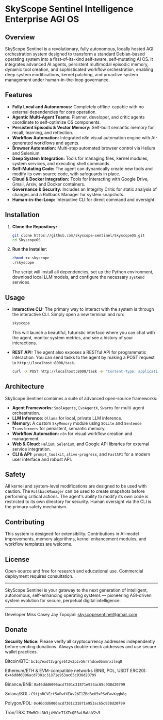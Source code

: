 # SkyScope Sentinel Intelligence Enterprise AGI OS

## Overview
SkyScope Sentinel is a revolutionary, fully autonomous, locally hosted AGI orchestration system designed to transform a standard Debian-based operating system into a first-of-its-kind self-aware, self-mutating AI OS. It integrates advanced AI agents, persistent multimodal episodic memory, dynamic tool creation, and sophisticated workflow orchestration, enabling deep system modifications, kernel patching, and proactive system management under human-in-the-loop governance.

## Features
- **Fully Local and Autonomous:** Completely offline-capable with no external dependencies for core operation.
- **Agentic Multi-Agent Teams:** Planner, developer, and critic agents coordinate to self-optimize OS components.
- **Persistent Episodic & Vector Memory:** Self-built semantic memory for recall, learning, and reflection.
- **Workflow Automation:** Integrated n8n visual automation engine with AI-generated workflows and agents.
- **Browser Automation:** Multi-step automated browser control via Helium and Selenium.
- **Deep System Integration:** Tools for managing files, kernel modules, system services, and executing shell commands.
- **Self-Mutating Code:** The agent can dynamically create new tools and modify its own source code, with safeguards in place.
- **Cloud & Docker Integration:** Tools for interacting with Google Drive, Gmail, Arxiv, and Docker containers.
- **Governance & Security:** Includes an Integrity Critic for static analysis of changes and a Rollback Manager for system snapshots.
- **Human-in-the-Loop:** Interactive CLI for direct command and oversight.

## Installation
1.  **Clone the Repository:**
    ```bash
    git clone https://github.com/skyscope-sentinel/SkyscopeOS.git
    cd SkyscopeOS
    ```
2.  **Run the Installer:**
    ```bash
    chmod +x skyscope
    ./skyscope
    ```
    The script will install all dependencies, set up the Python environment, download local LLM models, and configure the necessary `systemd` services.

## Usage
-   **Interactive CLI:** The primary way to interact with the system is through the interactive CLI. Simply open a new terminal and run:
    ```bash
    skyscope
    ```
    This will launch a beautiful, futuristic interface where you can chat with the agent, monitor system metrics, and see a history of your interactions.

-   **REST API:** The agent also exposes a RESTful API for programmatic interaction. You can send tasks to the agent by making a POST request to `http://localhost:8000/task`.
    ```bash
    curl -X POST http://localhost:8000/task -H "Content-Type: application/json" -d '{"task": "Summarize the latest research on autonomous agents from Arxiv."}'
    ```

## Architecture
SkyScope Sentinel combines a suite of advanced open-source frameworks:
- **Agent Frameworks:** `SmolAgents`, `EvoAgentX`, `Swarms` for multi-agent orchestration.
- **LLM Inference:** `Ollama` for local, private LLM inference.
- **Memory:** A custom `SkyMemory` module using `SQLite` and `Sentence Transformers` for persistent, semantic memory.
- **Workflow Automation:** `n8n` for visual workflow creation and management.
- **Web & Cloud:** `Helium`, `Selenium`, and Google API libraries for external service integration.
- **CLI & API:** `prompt_toolkit`, `alive-progress`, and `FastAPI` for a modern user interface and robust API.

## Safety
All kernel and system-level modifications are designed to be used with caution. The `RollbackManager` can be used to create snapshots before performing critical actions. The agent's ability to modify its own code is restricted to its own directory for security. Human oversight via the CLI is the primary safety mechanism.

## Contributing
This system is designed for extensibility. Contributions in AI-model improvements, memory algorithms, kernel enhancement modules, and workflow templates are welcome.

## License
Open-source and free for research and educational use. Commercial deployment requires consultation.

***

SkyScope Sentinel is your gateway to the next generation of intelligent, autonomous, self-enhancing operating systems — pioneering AGI-driven system evolution for secure, perpetual digital intelligence.

***

Developer Miss Casey Jay Topojani
skyscopesentinel@gmail.com

## Donate

**Security Notice**: Please verify all cryptocurrency addresses independently before sending donations. Always double-check addresses and use secure wallet practices.

Bitcoin/BTC: 
``` bc1q7exdt2vgrgs6t2v3pzv5hr7hdcwd6mmrxzleq8 ```

Ethereum/ETH & EVM-compatible networks (BNB, POL, USDT ERC20): 
``` 0x46ddd6006acd7301c31871e953ac65c938d20799 ```

Binance/BNB: 
```0x46ddd6006acd7301c31871e953ac65c938d20799```

Solana/SOL: 
```C9ijoRCVEct5aRwfXEWv2bT1ZBd3eU5xP6vFawXqqb8g```

Polygon/POL: 
```0x46ddd6006acd7301c31871e953ac65c938d20799```

Tron/TRX: 
```TMmMChL3b3jiMh1eT1XTcQESwLMaUUV2s5```
